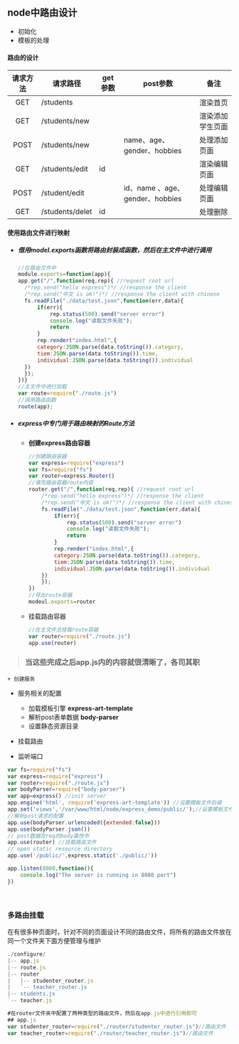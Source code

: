## node中路由设计

+ 初始化
+ 模板的处理





#### 路由的设计	

| 请求方法 | 请求路径        | get参数 | post参数                        | 备注             |
| :------: | --------------- | ------- | ------------------------------- | ---------------- |
|   GET    | /students       |         |                                 | 渲染首页         |
|   GET    | /students/new   |         |                                 | 渲染添加学生页面 |
|   POST   | /students/new   |         | name、age、gender、hobbies      | 处理添加页面     |
|   GET    | /students/edit  | id      |                                 | 渲染编辑页面     |
|   POST   | /student/edit   |         | id、name 、age、gender、hobbies | 处理编辑页面     |
|   GET    | /students/delet | id      |                                 | 处理删除         |



#### 使用路由文件进行映射

+ ##### 借用model.exports函数将路由封装成函数，然后在主文件中进行调用

  ```javascript
  //在路由文件中
  module.exports=function(app){
  app.get("/",function(req,rep){ //request root url
  	/*rep.send("hello express")*/ //response the client
  	/*rep.send("中文 is ok!")*/ //response the client with chinese
  	fs.readFile("./data/test.json",function(err,data){
  		if(err){
  			rep.status(500).send("server error")
  			console.log("读取文件失败");
  			return
  		}
  		rep.render("index.html",{
  		category:JSON.parse(data.toString()).category,
  		tiem:JSON.parse(data.toString()).time,
  		individual:JSON.parse(data.toString()).individual
  	})
  	});
  })}
  //主文件中进行加载
  var route=require("./route.js")
  //调用路由函数
  route(app);
  
  ```

+ ##### express中专门用于路由映射的Route方法

  + **创建express路由容器**

    ```javascript
    //创建路由容器
    var express=require("express")
    var fs=require("fs")
    var router=express.Router()
    //填充路由容器route内容
    router.get("/",function(req,rep){ //request root url
    	/*rep.send("hello express")*/ //response the client
    	/*rep.send("中文 is ok!")*/ //response the client with chinese
    	fs.readFile("./data/test.json",function(err,data){
    		if(err){
    			rep.status(500).send("server error")
    			console.log("读取文件失败");
    			return
    		}
    		rep.render("index.html",{
    		category:JSON.parse(data.toString()).category,
    		tiem:JSON.parse(data.toString()).time,
    		individual:JSON.parse(data.toString()).individual
    	})
    	});
    })
    //导出route容器
    modeul.exports=router
    ```

  + 挂载路由容器

    ```javascript
    //在主文件总挂载route容器
    var router=require("./route.js")
    app.use(router)
    ```

    

>  ### 当这些完成之后app.js内的内容就很清晰了，各司其职



	+ 创建服务
 + 服务相关的配置
   + 加载模板引擎 **express-art-template**
   + 解析post表单数据 **body-parser**
   + 设置静态资源目录

+ 挂载路由
+ 监听端口

```javascript
var fs=require("fs")
var express=require("express")
var router=require("./route.js")
var bodyParser=require("body-parser")
var app=express() //init server
app.engine('html', require('express-art-template')) //设置模板文件后缀
app.set('views','/var/www/html/node/express_demo/public/');//设置模板文件目录
//解析post请求的配置
app.use(bodyParser.urlencoded({extended:false}))
app.use(bodyParser.json())
// post数据在req的body属性中
app.use(router) //挂载路由文件
// open static resource directory
app.use('/public/',express.static('./public/'))

app.listen(8080,function(){
	console.log("The server is running in 8080 port")
})
```

​	

### 多路由挂载

​	在有很多种页面时，针对不同的页面设计不同的路由文件，将所有的路由文件放在同一个文件夹下面方便管理与维护

```javascript
./configure/
|-- app.js
|-- route.js
|-- router
|   |-- studenter_router.js
|   `-- teacher_router.js
|-- students.js
`-- teacher.js

#在router文件夹中配置了两种类型的路由文件，然后在app.js中进行引用即可
## app.js
var studenter_router=require("./router/studenter_router.js")//路由文件
var teacher_router=require("./router/teacher_router.js")//路由文件
```





